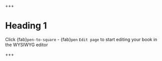 +++
# Heading 1

Click {fab}`pen-to-square` - {fab}`pen` `Edit page` to start editing your book in the WYSIWYG editor

+++
